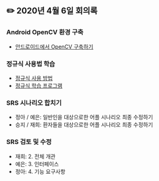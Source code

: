 ## ✏️ 2020년 4월 6일 회의록
### Android OpenCV 환경 구축
  - [안드로이드에서 OpenCV 구축하기](https://junyoung-jamong.github.io/computer/vision/2019/02/07/Android-Tesseract-%EC%82%AC%EC%9A%A9%ED%95%98%EA%B8%B0.html)

### 정규식 사용법 학습
  - [정규식 사용 방법](https://mkil.tistory.com/205)
  - [정규식 학습 프로그램](https://regexr.com/)

### SRS 시나리오 합치기
  - 정아 / 예은: 일반인을 대상으로한 어플 시나리오 최종 수정하기
  - 승지 / 재희: 환자들을 대상으로한 어플 시나리오 최종 수정하기

### SRS 검토 및 수정
  - 재희: 2. 전체 개관
  - 예은: 3. 인터페이스
  - 정아: 4. 기능 요구사항
